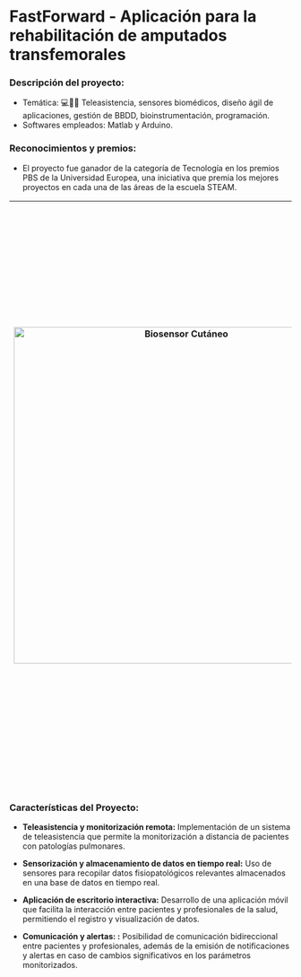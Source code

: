 # FastForward - Aplicación para la rehabilitación de amputados transfemorales

### **Descripción del proyecto:**
  - Temática: 💻👨‍⚕️ Teleasistencia, sensores biomédicos, diseño ágil de aplicaciones, gestión de BBDD, bioinstrumentación, programación.
  - Softwares empleados: Matlab y Arduino.

### **Reconocimientos y premios:**
  - El proyecto fue ganador de la categoría de Tecnología en los premios PBS de la Universidad Europea, una iniciativa que premia los mejores proyectos en cada una de las áreas de la escuela STEAM.

| <img src="https://user-images.githubusercontent.com/79250883/250935184-54b3c8b4-6b1d-472e-b7c8-2ada31a1de5a.png" alt="Biosensor Cutáneo" width="600" height="auto"> |Aplicación de teleasistencia para la rehabilitación de pacientes con amputaciones transfemorales. Se realizan informes biomecánicos de tres ejercicios correpsondientes a distintos niveles de rehabilitación en función del nivel de independencia funcional del paciente. El sistema de sensado inalámbrico cuenta con módulos de sensorización incercial colocados en distintas articulaciones del paciente y un sensor de fecuencia cardiaca para la obtención de valores fisiológicos del paciente. La aplicación cuenta con un sistema de detección por vídeo de marcadores para la obtención de valores biomecánicos, así como de un sistema de robótica capaz de simular los datos obtenidos.|
|---|---|


### Características del Proyecto:

- **Teleasistencia y monitorización remota:** Implementación de un sistema de teleasistencia que permite la monitorización a distancia de pacientes con patologías pulmonares.

- **Sensorización y almacenamiento de datos en tiempo real:** Uso de sensores para recopilar datos fisiopatológicos relevantes almacenados en una base de datos en tiempo real.

- **Aplicación de escritorio interactiva:** Desarrollo de una aplicación móvil que facilita la interacción entre pacientes y profesionales de la salud, permitiendo el registro y visualización de datos.

- **Comunicación y alertas: :** Posibilidad de comunicación bidireccional entre pacientes y profesionales, además de la emisión de notificaciones y alertas en caso de cambios significativos en los parámetros monitorizados.


